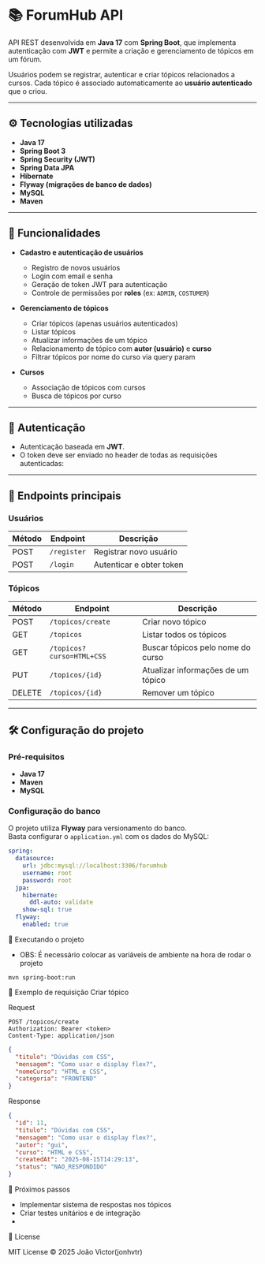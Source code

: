 # 📚 ForumHub API

API REST desenvolvida em **Java 17** com **Spring Boot**, que implementa autenticação com **JWT** e permite a criação e gerenciamento de tópicos em um fórum.

Usuários podem se registrar, autenticar e criar tópicos relacionados a cursos. Cada tópico é associado automaticamente ao **usuário autenticado** que o criou.

---

## ⚙️ Tecnologias utilizadas

- **Java 17**
- **Spring Boot 3**
- **Spring Security (JWT)**
- **Spring Data JPA**
- **Hibernate**
- **Flyway (migrações de banco de dados)**
- **MySQL**
- **Maven**

---

## 📖 Funcionalidades

- **Cadastro e autenticação de usuários**
    - Registro de novos usuários
    - Login com email e senha
    - Geração de token JWT para autenticação
    - Controle de permissões por **roles** (ex: `ADMIN`, `COSTUMER`)

- **Gerenciamento de tópicos**
    - Criar tópicos (apenas usuários autenticados)
    - Listar tópicos
    - Atualizar informações de um tópico
    - Relacionamento de tópico com **autor (usuário)** e **curso**
    - Filtrar tópicos por nome do curso via query param

- **Cursos**
    - Associação de tópicos com cursos
    - Busca de tópicos por curso

---

## 🔑 Autenticação

- Autenticação baseada em **JWT**.
- O token deve ser enviado no header de todas as requisições autenticadas:


---

## 📌 Endpoints principais

### Usuários
| Método | Endpoint     | Descrição                |
|--------|-------------|--------------------------|
| POST   | `/register` | Registrar novo usuário   |
| POST   | `/login`    | Autenticar e obter token |

### Tópicos
| Método | Endpoint                | Descrição                          |
|--------|-------------------------|------------------------------------|
| POST   | `/topicos/create`       | Criar novo tópico                  |
| GET    | `/topicos`              | Listar todos os tópicos            |
| GET    | `/topicos?curso=HTML+CSS` | Buscar tópicos pelo nome do curso |
| PUT    | `/topicos/{id}`         | Atualizar informações de um tópico |
| DELETE | `/topicos/{id}`         | Remover um tópico                  |

---

## 🛠️ Configuração do projeto

### Pré-requisitos
- **Java 17**
- **Maven**
- **MySQL**

### Configuração do banco
O projeto utiliza **Flyway** para versionamento do banco.  
Basta configurar o `application.yml` com os dados do MySQL:

```yaml
spring:
  datasource:
    url: jdbc:mysql://localhost:3306/forumhub
    username: root
    password: root
  jpa:
    hibernate:
      ddl-auto: validate
    show-sql: true
  flyway:
    enabled: true

````
🚀 Executando o projeto

- OBS: É necessário colocar as variáveis de ambiente na hora de rodar o projeto

````
mvn spring-boot:run
````

📝 Exemplo de requisição
Criar tópico

Request
````text
POST /topicos/create
Authorization: Bearer <token>
Content-Type: application/json
````

````json
{
  "titulo": "Dúvidas com CSS",
  "mensagem": "Como usar o display flex?",
  "nomeCurso": "HTML e CSS",
  "categoria": "FRONTEND"
}
````
Response
````json
{
  "id": 11,
  "titulo": "Dúvidas com CSS",
  "mensagem": "Como usar o display flex?",
  "autor": "gui",
  "curso": "HTML e CSS",
  "createdAt": "2025-08-15T14:29:13",
  "status": "NAO_RESPONDIDO"
}
````
📌 Próximos passos
- Implementar sistema de respostas nos tópicos
- Criar testes unitários e de integração
- 
📝 License

MIT License © 2025 João Victor(jonhvtr)
